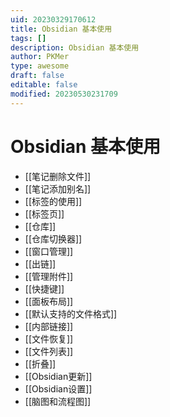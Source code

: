 ```yaml
---
uid: 20230329170612
title: Obsidian 基本使用
tags: []
description: Obsidian 基本使用
author: PKMer
type: awesome
draft: false
editable: false
modified: 20230530231709
---
```


# Obsidian 基本使用

- [[笔记删除文件]]
- [[笔记添加别名]]
- [[标签的使用]]
- [[标签页]]
- [[仓库]]
- [[仓库切换器]]
- [[窗口管理]]
- [[出链]]
- [[管理附件]]
- [[快捷键]]
- [[面板布局]]
- [[默认支持的文件格式]]
- [[内部链接]]
- [[文件恢复]]
- [[文件列表]]
- [[折叠]]
- [[Obsidian更新]]
- [[Obsidian设置]]
- [[脑图和流程图]]